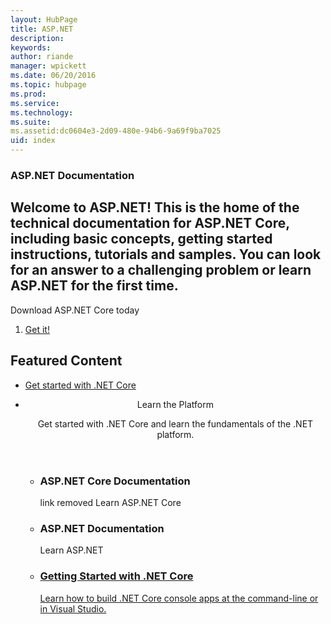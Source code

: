 ```yaml
---
layout: HubPage
title: ASP.NET 
description:
keywords:
author: riande
manager: wpickett
ms.date: 06/20/2016
ms.topic: hubpage
ms.prod:
ms.service:
ms.technology:
ms.suite:
ms.assetid:dc0604e3-2d09-480e-94b6-9a69f9ba7025
uid: index
---
```



<article id="main">
    <section id="hero-content" class="graph">
        <h1>ASP.NET Documentation</h1>
        <h2>Welcome to ASP.NET! This is the home of the technical documentation for ASP.NET Core, including basic concepts, getting started instructions, tutorials and samples. You can look for an answer to a challenging problem or learn ASP.NET for the first time.</h2>
    </section>
    <aside class="alert section-border">
        <p>Download ASP.NET Core today</p>
        <ol class="action-list">
            <li><a href="https://dot.net/core" class="button-bordered button-translucent">Get it!</a></li>
        </ol>
    </aside>
    <section id="featured" class="container">
        <h2 class="section-heading"><span class="icon icon-lightbulb-checked"></span> Featured Content</h2>
        <div class="features row">
            <ul class="column-half">
                <li><a href="https://docs.microsoft.com/dotnet">Get started with .NET Core</a></li>
            </ul>
            <ul class="column-half">
<!--
link removed
                <li><a href="aspnetcore/intro.md">Get started with ASP.NET Core</a></li>
-->
            </ul>
        </div>
    </section>
    <div id="journeys">
        <section class="container">
            <ul class="journeys-list">
                <li class="journey-step">
                    <header class="journey-step-header row">
                        <div class="title column-third">
                            <span class="icon icon-tip"></span>
                            <p>Learn the Platform</p>
                        </div>
                        <p class="description column-two-thirds">
                            Get started with .NET Core and learn the fundamentals of the .NET platform.
                        </p>
                    </header>
                    <section class="journey-step-elements content">
                        <ul class="row">
                            <li class="column column-third">
<!--
                                <a href="aspnetcore/intro.md">
-->
                                    <h3>ASP.NET Core Documentation</h3>
                                    <p>link removed Learn ASP.NET Core</p>
                                </a>
                            </li>
                            <li class="column column-third">
             <!--                   <a href="aspnet/index.md">-->
                                    <h3>ASP.NET Documentation</h3>
                                    <p>Learn ASP.NET</p>
                                </a>
                            </li>
                            <li class="column column-third">
                                <a href="https://docs.microsoft.com/dotnet">
                                    <h3>Getting Started with .NET Core</h3>
                                    <p>Learn how to build .NET Core console apps at the command-line or in Visual Studio.</p>
                                </a>
                            </li>
                        </ul>
                    </section>
                </li>
            </ul>
        </section>
    </div>
</article>
